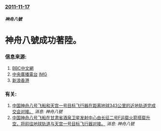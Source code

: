 ### [2011-11-17](/news/2011/11/17/index.md)

##### 神舟八號
# 神舟八號成功著陸。




### 信息来源:

1. [BBC中文網](http://www.bbc.co.uk/zhongwen/trad/rolling_news/2011/11/111117_rolling_china_space.shtml)
2. [中央廣播電台](https://archive.is/20121222193016/http://news.rti.org.tw/index_newsContent.aspx?nid=328119) [IMG](https://archive.is/XVUg/7d0305ca7afd7f1b454cc52b94d6ddacdc9b4cf1.jpg)
3. [新浪香港](https://web.archive.org/web/20111119232606/http://news.sina.com.hk/news/9/1/1/2495109/1.html)

### 有关:

1. [中国神舟八号飞船和天宫一号目标飞行器在距离地球343公里的近地轨道完成交会对接。](/zh/news/2011/11/3/中国神舟八号飞船和天宫一号目标飞行器在距离地球343公里的近地轨道完成交会对接.md) _消息: 神舟八號_
2. [中国神舟八号飞船在甘肃省酒泉卫星发射中心由长征二号F运载火箭搭载升空，将前往地球轨道与天宫一号目标飞行器对接。](/zh/news/2011/11/1/中国神舟八号飞船在甘肃省酒泉卫星发射中心由长征二号F运载火箭搭载升空-将前往地球轨道与天宫一号目标飞行器对接.md) _消息: 神舟八號_
